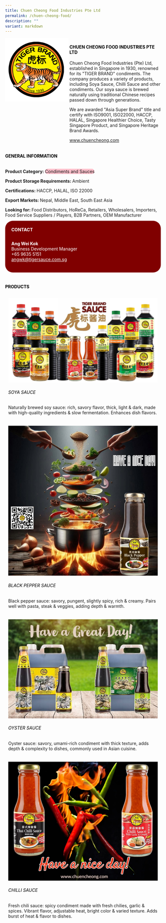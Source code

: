 ```yaml
---
title: Chuen Cheong Food Industries Pte Ltd
permalink: /chuen-cheong-food/
description: ""
variant: markdown
---
```

<div class="flex-paragraph">
	<div style="display: flex; flex-wrap: wrap;" class="flex-container">
		<div style="flex: 1 1 40%; display: block;" class="card sgds">
			<img src="/images/Chuen%20Cheong%20Food/chuen_cheong_food_logo.jpg">
		</div>
		<div style="flex: 1 1 58%; display: block; margin-left: 3px" class="card-sgds">
			<h4 style="text-transform: uppercase; color: black;"><b>Chuen Cheong Food Industries Pte Ltd</b></h4>
			<p>Chuen Cheong Food Industries (Pte) Ltd, established in Singapore in 1930, renowned for its "TIGER BRAND" condiments. The company produces a variety of products, including Soya Sauce, Chilli Sauce and other condiments. Our soya sauce is brewed naturally using traditional Chinese recipes passed down through generations.</p>
			<p>We are awarded "Asia Super Brand" title and certify with ISO9001, ISO22000, HACCP, HALAL, Singapore Healthier Choice, Tasty Singapore Product, and Singapore Heritage Brand Awards.</p>
			<p><a target="_blank" href="https://www.chuencheong.com">www.chuencheong.com</a></p>
		</div>
	</div>
</div>

<h4 style="text-transform: uppercase; color: black;">
	<b>General Information</b>
</h4>
<div style="display: flex; flex-wrap: wrap;" class="flex-container">
	<div style="flex: 1 1 65%; display: block; align-self: stretch" class="card sgds">
		<div class="flex-paragraph">
			<p>
				<b>Product Category: </b>
				<span style="background-color: pink; border-radius: 10px;">Condiments and Sauces</span>
			</p>
			<p>
				<b>Product Storage Requirements: </b>Ambient
			</p>
			<p>
				<b>Certifications: </b>HACCP, HALAL, ISO 22000
			</p>
			<p>
				<b>Export Markets: </b>Nepal, Middle East, South East Asia
			</p>
			<p style="margin-bottom: 10px;">
				<b>Looking for: </b>Food Distributors, HoReCa, Retailers, Wholesalers, Importers, Food Service Suppliers / Players, B2B Partners, OEM Manufacturer
			</p>
		</div>
	</div>
	<div style="flex: 1 1 35%; padding: 10px; display: block; background-color: maroon; border-radius: 25px; align-self: center;" class="card sgds">
		<h4 style="color: white; margin-top: 10px; margin-left: 10px;">CONTACT</h4>
		<div class="flex-paragraph">
			<p style="padding: 10px; color: white;">
				<b>Ang Wei Kok</b>
				<br>Business Development Manager<br>+65 9635 5151<br>
				<a style="color: white;" href="mailto:angwk@tigersauce.com.sg">angwk@tigersauce.com.sg</a>
			</p>
		</div>
	</div>
</div>
<br>
<h4 style="text-transform: uppercase; color: black;">
	<b>Products</b>
</h4>
<div style="display: flex; flex-wrap: wrap;">
	<div style="flex: 1 1 47%; margin: 10px; display: block;" class="card sgds">
		<div style="display: block;" class="flex-image">
			<img src="/images/Chuen%20Cheong%20Food/chuen_cheong_food_product_01.jpg">
		</div>
		<div class="flex-paragraph">
			<h6 style="text-transform: uppercase; color: black;">Soya Sauce</h6>
			<p>Naturally brewed soy sauce: rich, savory flavor, thick, light &amp; dark, made with high-quality ingredients &amp; slow fermentation. Enhances dish flavors.</p>
		</div>
	</div>
	<div style="flex: 1 1 47%; margin: 10px; display: block;" class="card sgds">
		<div style="display: block;" class="flex-image">
			<img src="/images/Chuen%20Cheong%20Food/chuen_cheong_food_product_02.jpg">
		</div>
		<div class="flex-paragraph">
			<h6 style="text-transform: uppercase; color: black;">Black pepper Sauce</h6>
			<p>Black pepper sauce: savory, pungent, slightly spicy, rich &amp; creamy. Pairs well with pasta, steak &amp; veggies, adding depth &amp; warmth.</p>
		</div>
	</div>
	<div style="flex: 1 1 47%; margin: 10px; display: block;" class="card sgds">
		<div style="display: block;" class="flex-image">
			<img src="/images/Chuen%20Cheong%20Food/chuen_cheong_food_product_03.jpg">
		</div>
		<div class="flex-paragraph">
			<h6 style="text-transform: uppercase; color: black;">Oyster Sauce</h6>
			<p>Oyster sauce: savory, umami-rich condiment with thick texture, adds depth &amp; complexity to dishes, commonly used in Asian cuisine.</p>
		</div>
	</div>
	<div style="flex: 1 1 47%; margin: 10px; display: block;" class="card sgds">
		<div style="display: block;" class="flex-image">
			<img src="/images/Chuen%20Cheong%20Food/chuen_cheong_food_product_04.jpg">
		</div>
		<div class="flex-paragraph">
			<h6 style="text-transform: uppercase; color: black;">Chilli Sauce</h6>
			<p>Fresh chili sauce: spicy condiment made with fresh chilies, garlic &amp; spices. Vibrant flavor, adjustable heat, bright color &amp; varied texture. Adds burst of heat &amp; flavor to dishes.</p>
		</div>
	</div>
</div>
